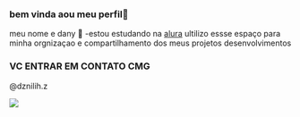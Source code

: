 ###  bem vinda aou meu perfil💙
 
meu nome e dany
🧃
-estou estudando na [alura](https:/www.alura.com.br)
ultilizo essse espaço para minha orgnizaçao e compartilhamento dos meus projetos desenvolvimentos                                                                                                                                                                                                                                                                                                                                                                                                                                                                       
### VC ENTRAR EM CONTATO CMG 
@dznilih.z


![](https://media.tenor.com/7h7Zzm7oMJUAAAAC/serious-bakugou.gif)
